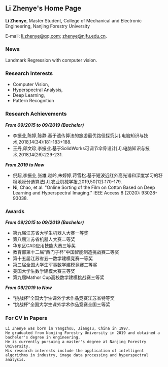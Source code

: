 ## Li Zhenye's Home Page

**Li   Zhenye**, Master Student, College of Mechanical and Electronic Engineering, Nanjing Forestry University

E-mail: li.zhenye@qq.com; zhenye@njfu.edu.cn.

### News

Landmark Regression with computer vision.

### Research Interests

- Computer Vision, 
- Hyperspectral Analysis, 
- Deep Learning,
- Pattern Recognition

### Research Achievements

**_From 09/2015 to 09/2019 (Bachelor)_**
- 李振业,陈婷,陈静.基于遗传算法的旅游最优路径探究[J].电脑知识与技术,2018,14(34):181-183+188.
- 王丹,邱文珍,李振业.基于SolidWorks可调节伞骨设计[J].电脑知识与技术,2018,14(26):229-231.

**_From 2019 to Now_**
- 倪超,李振业,张雄,赵岭,朱婷婷,蒋雪松.基于短波近红外高光谱和深度学习的籽棉地膜分选算法[J].农业机械学报,2019,50(12):170-179.
- Ni, Chao, et al. "Online Sorting of the Film on Cotton Based on Deep Learning and Hyperspectral Imaging." IEEE Access 8 (2020): 93028-93038.

### Awards

**_From 09/2015 to 09/2019 (Bachelor)_**
- 第九届江苏省大学生机器人大赛一等奖
- 第八届江苏省机器人大赛二等奖
- 华东区CAD应用技能大赛三等奖
- 教育部第十二届“西门子杯”中国智能制造挑战赛二等奖
- 第十五届江苏省五一数学建模竞赛一等奖
- 第三届全国大学生军事数学建模竞赛二等奖
- 美国大学生数学建模大赛三等奖
- 第九届Mathor Cup高校数学建模挑战赛三等奖

**_From 09/2019 to Now_**
- “挑战杯”全国大学生课外学术作品竞赛江苏省特等奖
- “挑战杯”全国大学生课外学术作品竞赛全国三等奖

### For CV in Papers
```text
Li Zhenye was born in Yangzhou, Jiangsu, China in 1997. 
He graduated from Nanjing Forestry University in 2019 and obtained a bachelor's degree in engineering. 
He is currently pursuing a master's degree at Nanjing Forestry University. 
His research interests include the application of intelligent algorithms in industry, image data processing and hyperspectral analysis.
```
